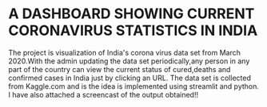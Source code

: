 # A DASHBOARD SHOWING CURRENT CORONAVIRUS STATISTICS IN INDIA

The project is visualization of India's corona virus data set from March 2020.With the admin updating the data set periodically,any person in any part of the country can view the current status of cured,deaths and confirmed cases in India just by clicking an URL.
The data set is collected from Kaggle.com and is the idea is implemented using streamlit and python.
I have also attached a screencast of the output obtained!!
